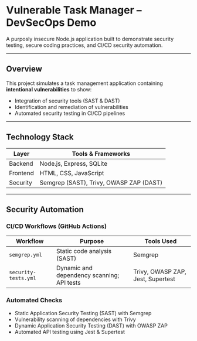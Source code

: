 # Vulnerable Task Manager – DevSecOps Demo

A purposly insecure Node.js application built to demonstrate security testing, secure coding practices, and CI/CD security automation.

---

## Overview

This project simulates a task management application containing **intentional vulnerabilities** to show:

* Integration of security tools (SAST & DAST)
* Identification and remediation of vulnerabilities
* Automated security testing in CI/CD pipelines

---

## Technology Stack

| Layer    | Tools & Frameworks                      |
| -------- | --------------------------------------- |
| Backend  | Node.js, Express, SQLite                |
| Frontend | HTML, CSS, JavaScript                   |
| Security | Semgrep (SAST), Trivy, OWASP ZAP (DAST) |

---

## Security Automation

### CI/CD Workflows (GitHub Actions)

| Workflow             | Purpose                                    | Tools Used                        |
| -------------------- | ------------------------------------------ | --------------------------------- |
| `semgrep.yml`        | Static code analysis (SAST)                | Semgrep                           |
| `security-tests.yml` | Dynamic and dependency scanning; API tests | Trivy, OWASP ZAP, Jest, Supertest |

### Automated Checks

* Static Application Security Testing (SAST) with Semgrep
* Vulnerability scanning of dependencies with Trivy
* Dynamic Application Security Testing (DAST) with OWASP ZAP
* Automated API testing using Jest & Supertest
